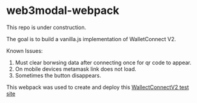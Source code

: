 # web3modal-webpack

This repo is under construction.

The goal is to build a vanilla.js implementation of WalletConnect V2.

Known Issues:

1. Must clear borwsing data after connecting once for qr code to appear.
2. On mobile devices metamask link does not load.
3. Sometimes the button disappears.

This webpack was used to create and deploy this [WallectConnectV2 test site](https://web3modalv2-testsite.vercel.app)
